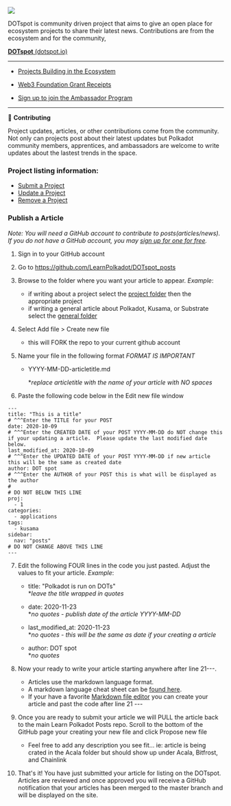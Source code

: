 ![](https://www.dotspot.io/assets/images/dotspot_learnlogo3.png)

DOTspot is community driven project that aims to give an open place for ecosystem projects to share their latest news. Contributions are from the ecosystem and for the community,

**<a href="https://www.dotspot.io" target="_blank">DOTspot** (dotspot.io)</a>

---

- <a href="https://www.dotspot.io/projects/" target="_blank">Projects Building in the Ecosystem</a>

- <a href="https://www.dotspot.io/web3grants/" target="_blank">Web3 Foundation Grant Receipts</a>

- <a href="https://share.hsforms.com/1LtBuOi1bSs-p8XGXC_hoyw4752a" target="_blank">Sign up to join the Ambassador Program</a>

---

👷 **Contributing**

Project updates, articles, or other contributions come from the community. Not only can projects post about their latest updates but Polkadot community members, apprentices, and ambassadors are welcome to write updates about the lastest trends in the space. 

### Project listing information:

- [Submit a Project](https://www.dotspot.io/listing/submit/)
- [Update a Project](https://www.dotspot.io/listing/update/)
- [Remove a Project](https://www.dotspot.io/listing/remove/)

### Publish a Article 

_Note: You will need a GitHub account to contribute to posts(articles/news). If you do not have a GitHub account, you may [sign up for one for free](https://github.com/join)._

1. Sign in to your GitHub account

2. Go to https://github.com/LearnPolkadot/DOTspot_posts

3. Browse to the folder where you want your article to appear.  *Example*:

   - if writing about a project select the [project folder](/projects) then the appropriate project
   - if writing a general article about Polkadot, Kusama, or Substrate select the [general folder](/general)

4. Select Add file > Create new file

   - this will FORK the repo to your current github account

5. Name your file in the following format *FORMAT IS IMPORTANT*

   - YYYY-MM-DD-articletitle.md

     **replace articletitle with the name of your article with NO spaces*

6. Paste the following code below in the Edit new file window

```
---
title: "This is a title"
# ^^^Enter the TITLE for your POST 
date: 2020-10-09
# ^^^Enter the CREATED DATE of your POST YYYY-MM-DD do NOT change this if your updating a article.  Please update the last modified date below.
last_modified_at: 2020-10-09
# ^^^Enter the UPDATED DATE of your POST YYYY-MM-DD if new article this will be the same as created date 
author: DOT spot
# ^^^Enter the AUTHOR of your POST this is what will be displayed as the author 
#
# DO NOT BELOW THIS LINE
proj: 
  - 1
categories:
  - applications
tags:
  - kusama
sidebar:
  nav: "posts"
# DO NOT CHANGE ABOVE THIS LINE
---
```

7. Edit the following FOUR lines in the code you just pasted.  Adjust the values to fit your article.  *Example*:
   - title: "Polkadot is run on DOTs" <br />
     **leave the title wrapped in quotes*
     
   - date: 2020-11-23 <br />
     **no quotes - publish date of the article YYYY-MM-DD*
     
   - last_modified_at: 2020-11-23 <br />
     **no quotes - this will be the same as date if your creating a article*

   - author: DOT spot <br />
     **no quotes*

7. Now your ready to write your article starting anywhere after line 21---.  

   - Articles use the markdown language format. 
   - A markdown language cheat sheet can be [found here](https://www.markdownguide.org/cheat-sheet/).  
   - If your have a favorite [Markdown file editor](https://typora.io/) you can create your article and past the code after line 21 ---

7. Once you are ready to submit your article we will PULL the article back to the main Learn Polkadot Posts repo. Scroll to the bottom of the GitHub page your creating your new file and click Propose new file

   - Feel free to add any description you see fit... ie: article is being crated in the Acala folder but should show up under Acala, Bitfrost, and Chainlink

7. That's it! You have just submitted your article for listing on the DOTspot.  Articles are reviewed and once approved you will receive a GitHub notification that your articles has been merged to the master branch and will be displayed on the site.
